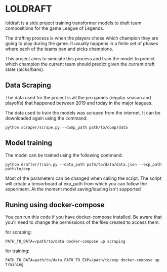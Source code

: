 # LOLDRAFT

loldraft is a side project training transformer models to draft team compositions for the game League of Legends.

The drafting process is when the players chose which champion they are going to play during the game. It usually happens in a finite set of phases where each of the teams ban and picks champions. 

This project aims to simulate this process and train the model to predict which champion the current team should predict given the current draft state (picks/bans).

## Data Scraping

The data used for the project is all the pro games (regular season and playoffs) that happened between 2019 and today in the major leagues. 

The data used to train the models was scraped from the internet. It can be downloaded again using the command:
```
python scraper/scrape.py --dump_path path/to/dump/data
```
## Model training

The model can be trained using the following command:

```
python drafter/train.py --data_path path/to/data/data.json --exp_path path/to/exp
```
Most of the parameters can be changed when calling the script. 
The script will create a tensorboard at exp_path from which you can follow the experiment. At the moment model saving/loading isn't supported

## Runing using docker-compose

You can run this code if you have docker-compose installed. Be aware that you'll need to change the permissions of the files created to access them.

for scraping:
```
PATH_TO_DATA=/path/to/data docker-compose up scraping
```

for training:
```
PATH_TO_DATA=path/to/data PATH_TO_EXP=/path/to/exp docker-compose up training
```